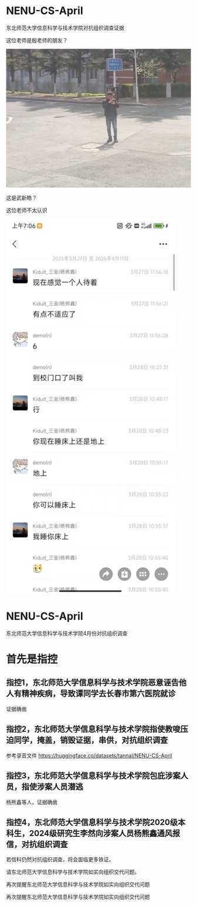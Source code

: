 

# NENU-CS-April

东北师范大学信息科学与技术学院对抗组织调查证据

这位老师是殷老师的朋友？

![alt text](image-1.png)


这是武新皓？



这位老师不太认识



![alt text](image-5.png)


# NENU-CS-April

东北师范大学信息科学与技术学院4月份对抗组织调查

# 首先是指控

## 指控1，东北师范大学信息科学与技术学院恶意诬告他人有精神疾病，导致谭同学去长春市第六医院就诊

证据确凿

## 指控2，东北师范大学信息科学与技术学院指使教唆压迫同学，掩盖，销毁证据，串供，对抗组织调查

参考录音文件
https://huggingface.co/datasets/tannal/NENU-CS-April

## 指控3，东北师范大学信息科学与技术学院包庇涉案人员，指使涉案人员潜逃

杨熊鑫等人，证据确凿

## 指控4，东北师范大学信息科学与技术学院2020级本科生，2024级研究生李然向涉案人员杨熊鑫通风报信，对抗组织调查

若信科仍然对抗组织调查，将会面临更多铁证。

请东北师范大学信息科学与技术学院如实向组织交代问题。

再次提醒东北师范大学信息科学与技术学院如实向组织交代问题

再次提醒东北师范大学信息科学与技术学院如实向组织交代问题
